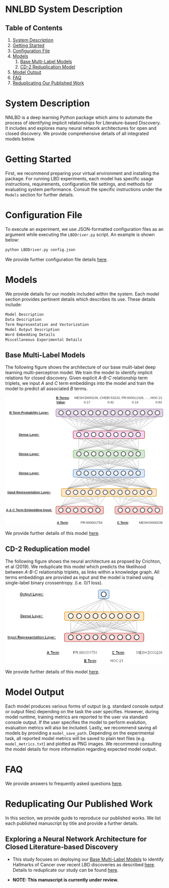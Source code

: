 NNLBD System Description
========================

## Table of Contents
1. [System Description](#system_description)
2. [Getting Started](#getting_started)
3. [Configuration File](#configuration_file)
4. [Models](#models)
    1. [Base Multi-Label Models](#base_ml_models)
    2. [CD-2 Reduplication Model](#cd2_redup_model)
    <!--3. [TBD](#tbd_model)-->
5. [Model Output](#model_output)
6. [FAQ](#faq)
7. [Reduplicating Our Published Work](#reduplicating_published_work)
    <!--1. [Exploring a Neural Network Architecture for Closed Literature-based Discovery](#exploring_ann_for_closed_lbd)-->


# System Description <a name="system_description"></a>

NNLBD is a deep learning Python package which aims to automate the process of identifying implicit relationships for Literature-based Discovery. It includes and explores many neural network architectures for open and closed discovery. We provide comprehensive details of all integrated models below.


# Getting Started <a name="getting_started"></a>

First, we recommend preparing your virtual environment and installing the package. For running LBD experiments, each model has specific usage instructions, requirements, configuration file settings, and methods for evaluating system performance. Consult the specific instructions under the `Models` section for further details.


# Configuration File <a name="configuration_file"></a>

To execute an experiment, we use JSON-formatted configuration files as an argument while executing the `LBDDriver.py` script. An example is shown below:

```cmd
python LBDDriver.py config.json
```

We provide further configuration file details [here](./configuration_file.md).


# Models <a name="models"></a>

We provide details for our models included within the system. Each model section provides pertinent details which describes its use. These details include:

    Model Description
    Data Description
    Term Representation and Vectorization
    Model Output Description
    Word Embedding Details
    Miscellaneous Experimental Details


## Base Multi-Label Models <a name="base_ml_models"></a>

The following figure shows the architecture of our base mulit-label deep learning multi-perceptron model. We train the model to identify implicit relations for closed discovery. Given explicit *A-B-C* relationship term triplets, we input *A* and *C* term embeddings into the model and train the model to predict all associated *B* terms.

![alt text](./base_ml_model/model.jpg)

We provide further details of this model [here](./base_ml_model/README.md).


## CD-2 Reduplication model <a name="cd2_redup_model"></a>

The following figure shows the neural architecture as propsed by Crichton, et al (2019). We reduplicate this model which predicts the likelihood between *A-B-C* relationship triplets, as links within a knowledge graph. All terms embeddings are provided as input and the model is trained using single-label binary crossentropy. (i.e. 0/1 loss).

![alt text](./cd2_redup_model/model.jpg)

We provide further details of this model [here](./cd2_redup_model/README.md).


# Model Output <a name="model_output"></a>

Each model produces various forms of output (e.g. standard console output or output files) depending on the task the user specifies. However, during model runtime, training metrics are reported to the user via standard console output. If the user specifies the model to perform evalution, evaluation metrics will also be included. Lastly, we recommend saving all models by providing a `model_save_path`. Depending on the experimental task, all reported model metrics will be saved to plain text files (e.g. `model_metrics.txt`) and plotted as PNG images. We recommend consulting the model details for more information regarding expected model output.


# FAQ

We provide answers to frequently asked questions [here](./faq.md).


# Reduplicating Our Published Work <a name="reduplicating_published_work"></a>

In this section, we provide guide to reproduce our published works. We list each published manuscript by title and provide a further details.


## Exploring a Neural Network Architecture for Closed Literature-based Discovery <a name="exploring_ann_for_closed_lbd"></a>

- This study focuses on deploying our [Base Multi-Label Models](./base_ml_model/README.md) to identify Hallmarks of Cancer over recent LBD discoveries as described [here](https://lbd.lionproject.net/downloads). Details to reduplicate our study can be found [here](./reduplicating_work/dla_for_closed_lbd.md). <!--A link to our manuscript is also located [here]().-->

- **NOTE: This manuscript is currently under review.**